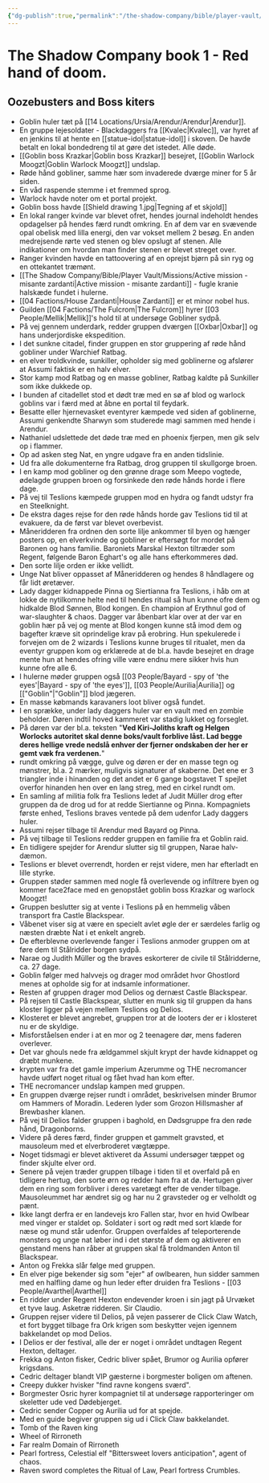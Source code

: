 ```yaml
---
{"dg-publish":true,"permalink":"/the-shadow-company/bible/player-vault/the-shadow-company-book-1-red-hand-of-doom/","title":"The shadow company book 1"}
---
```


# The Shadow Company book 1 - Red hand of doom.
## Oozebusters and Boss kiters
- Goblin huler tæt på [[14 Locations/Ursia/Arendur/Arendur\|Arendur]]. 
- En gruppe lejesoldater - Blackdaggers fra [[Kvalec\|Kvalec]], var hyret af en jenkins til at hente en [[statue-idol\|statue-idol]] i skoven. De havde betalt en lokal bondedreng til at gøre det istedet. Alle døde.
- [[Goblin boss Krazkar\|Goblin boss Krazkar]] besejret, [[Goblin Warlock Moogzt\|Goblin Warlock Moogzt]] undslap.
- Røde hånd gobliner, samme hær som invaderede dværge miner for 5 år siden.
- En våd raspende stemme i et fremmed sprog.
- Warlock havde noter om et portal projekt.
- Goblin boss havde [[Shield drawing 1.jpg|Tegning af et skjold]]
- En lokal ranger kvinde var blevet ofret, hendes journal indeholdt hendes opdagelser på hendes færd rundt omkring. En af dem var en svævende opal obelisk med lilla energi, den var vokset mellem 2 besøg. En anden medrejsende rørte ved stenen og blev opslugt af stenen. Alle indikationer om hvordan man finder stenen er blevet streget over. 
- Ranger kvinden havde en tattoovering af en oprejst bjørn på sin ryg og en ottekantet træmønt.
- [[The Shadow Company/Bible/Player Vault/Missions/Active mission - misante zardanti\|Active mission - misante zardanti]] - fugle kranie halskæde fundet i hulerne.
- [[04 Factions/House Zardanti\|House Zardanti]] er et minor nobel hus.
- Guilden [[04 Factions/The Fulcrom\|The Fulcrom]] hyrer [[03 People/Mellik\|Mellik]]'s hold til at undersøge Gobliner sydpå.
- På vej gennem underdark, redder gruppen dværgen [[Oxbar\|Oxbar]] og hans underjordiske ekspedition.
- I det sunkne citadel, finder gruppen en stor gruppering af røde hånd gobliner under Warchief Ratbag.
- en elver troldkvinde, sunkiller, opholder sig med goblinerne og afslører at Assumi faktisk er en halv elver.
- Stor kamp mod Ratbag og en masse gobliner, Ratbag kaldte på Sunkiller som ikke dukkede op.
- I bunden af citadellet stod et dødt træ med en sø af blod og warlock goblins var i færd med at åbne en portal til feydark.
- Besatte eller hjernevasket eventyrer kæmpede ved siden af goblinerne, Assumi genkendte Sharwyn som studerede magi sammen med hende i Arendur.
- Nathaniel udslettede det døde træ med en phoenix fjerpen, men gik selv op i flammer. 
- Op ad asken steg Nat, en yngre udgave fra en anden tidslinie.
- Ud fra alle dokumenterne fra Ratbag, drog gruppen til skullgorge broen.
- I en kamp mod gobliner og den grønne drage som Meepo vogtede, ødelagde gruppen broen og forsinkede den røde hånds horde i flere dage.
- På vej til Teslions kæmpede gruppen mod en hydra og fandt udstyr fra en Steelknight.
- De ekstra dages rejse for den røde hånds horde gav Teslions tid til at evakuere, da de først var blevet overbevist.
- Måneridderen fra ordnen den sorte lilje ankommer til byen og hænger posters op, en elverkvinde og gobliner er eftersøgt for mordet på Baronen og hans familie. Baroniets Marskal Hexton tiltræder som Regent, følgende Baron Eghart's og alle hans efterkommeres død.
- Den sorte lilje orden er ikke vellidt. 
- Unge Nat bliver oppasset af Måneridderen og hendes 8 håndlagere og får lidt øretæver.
- Lady dagger kidnappede Pinna og Siertianna fra Teslions, i håb om at lokke de nytilkomne helte ned til hendes ritual så hun kunne ofre dem og hidkalde Blod Sønnen, Blod kongen. En champion af Erythnul god of war-slaughter & chaos. Dagger var åbenbart klar over at der var en goblin hær på vej og mente at Blod kongen kunne stå imod dem og bagefter kræve sit oprindelige krav på erobring. Hun spekulerede i forvejen om de 2 wizards i Teslions kunne bruges til ritualet, men da eventyr gruppen kom og erklærede at de bl.a. havde besejret en drage mente hun at hendes ofring ville være endnu mere sikker hvis hun kunne ofre alle 6.
- I hulerne møder gruppen også [[03 People/Bayard - spy of  'the eyes'\|Bayard - spy of  'the eyes']], [[03 People/Aurilia\|Aurilia]] og [["Goblin"\|"Goblin"]] blod jægeren.
- En masse købmands karavaners loot bliver også fundet.
- I en sprække, under lady daggers huler var en vault med en zombie beholder. Døren indtil hoved kammeret var stadig lukket og forseglet. 
- På døren var der bl.a. teksten "**Ved Kiri-Joliths kraft og Helgen Worlocks autoritet skal denne boks/vault forblive låst. Lad begge deres hellige vrede nedslå enhver der fjerner ondskaben der her er gemt væk fra verdenen.**"
- rundt omkring på vægge, gulve og døren er der en masse tegn og mønstrer, bl.a. 2 mærker, muligvis signaturer af skaberne. Det ene er 3 triangler inde i hinanden og det andet er 6 gange bogstavet T spejlet overfor hinanden hen over en lang streg, med en cirkel rundt om.
- En samling af militia folk fra Teslions ledet af Judit Müller drog efter gruppen da de drog ud for at redde Siertianne og Pinna. Kompagniets første enhed, Teslions braves ventede på dem udenfor Lady daggers huler.
- Assumi rejser tilbage til Arendur med Bayard og Pinna.
- På vej tilbage til Teslions redder gruppen en familie fra et Goblin raid.
- En tidligere spejder for Arendur slutter sig til gruppen, Narae halv-dæmon.
- Teslions er blevet overrendt, horden er rejst videre, men har efterladt en lille styrke.
- Gruppen støder sammen med nogle få overlevende og infiltrere byen og kommer face2face med en genopstået goblin boss Krazkar og warlock Moogzt!
- Gruppen beslutter sig at vente i Teslions på en hemmelig våben transport fra Castle Blackspear.
- Våbenet viser sig at være en specielt avlet øgle der er særdeles farlig og næsten dræbte Nat i et enkelt angreb.
- De efterblevne overlevende fanger i Teslions anmoder gruppen om at føre dem til Stålridder borgen sydpå.
- Narae og Judith Müller og the braves eskorterer de civile til Stålridderne, ca. 27 dage.
- Goblin følger med halvvejs og drager mod området hvor Ghostlord menes at opholde sig for at indsamle informationer.
- Resten af gruppen drager mod Delios og dernæst Castle Blackspear.
- På rejsen til Castle Blackspear, slutter en munk sig til gruppen da hans kloster ligger på vejen mellem Teslions og Delios.
- Klosteret er blevet angrebet, gruppen tror at de looters der er i klosteret nu er de skyldige. 
- Misforståelsen ender i at en mor og 2 teenagere dør, mens faderen overlever.
- Det var ghouls nede fra ældgammel skjult krypt der havde kidnappet og dræbt munkene.
- krypten var fra det gamle imperium Azerumme og THE necromancer havde udført noget ritual og fået hvad han kom efter. 
- THE necromancer undslap kampen med gruppen.
- En gruppen dværge rejser rundt i området, beskrivelsen minder Brumor om Hammers of Moradin. Lederen lyder som Grozon Hillsmasher af Brewbasher klanen.
- På vej til Delios falder gruppen i baghold, en Dødsgruppe fra den røde hånd, Dragonborns.
- Videre på deres færd, finder gruppen et gammelt gravsted, et mausoleum med et elverbroderet vægtæppe.
- Noget tidsmagi er blevet aktiveret da Assumi undersøger tæppet og finder skjulte elver ord.
- Senere på vejen træder gruppen tilbage i tiden til et overfald på en tidligere hertug, den sorte ørn og redder ham fra at dø. Hertugen giver dem en ring som forbliver i deres varetægt efter de vender tilbage. Mausoleummet har ændret sig og har nu 2 gravsteder og er velholdt og pænt.
- Ikke langt derfra er en landevejs kro Fallen star, hvor en hvid Owlbear med vinger er staldet op. Soldater i sort og rødt med sort klæde for næse og mund står udenfor. Gruppen overfaldes af teleporterende monsters og unge nat løber ind i det største af dem og aktiverer en genstand mens han råber at gruppen skal få troldmanden Anton til Blackspear.
- Anton og Frekka slår følge med gruppen.
- En elver pige bekender sig som "ejer" af owlbearen, hun sidder sammen med en halfling dame og hun leder efter druiden fra Teslions - [[03 People/Avarthel\|Avarthel]] 
- En ridder under Regent Hexton endevender kroen i sin jagt på Urvæket et tyve laug. Asketræ ridderen. Sir Claudio.
- Gruppen rejser videre til Delios, på vejen passerer de Click Claw Watch, et fort bygget tilbage fra Ork krigen som beskytter vejen igennem bakkelandet op mod Delios.
- I Delios er der festival, alle der er noget i området undtagen Regent Hexton, deltager. 
- Frekka og Anton fisker, Cedric bliver spået, Brumor og Aurilia opfører krigsdans.
- Cedric deltager blandt VIP gæsterne i borgmester boligen om aftenen.
- Creepy dukker hvisker "find ravne kongens sværd".
- Borgmester Osric hyrer kompagniet til at undersøge rapporteringer om skeletter ude ved Dødebjerget.
- Cedric sender Copper og Aurilia ud for at spejde.
- Med en guide begiver gruppen sig ud i Click Claw bakkelandet.
- Tomb of the Raven king
- Wheel of Rirroneth
- Far realm Domain of Rirroneth
- Pearl fortress, Celestial elf "Bittersweet lovers anticipation", agent of chaos.
- Raven sword completes the Ritual of Law, Pearl fortress Crumbles.
